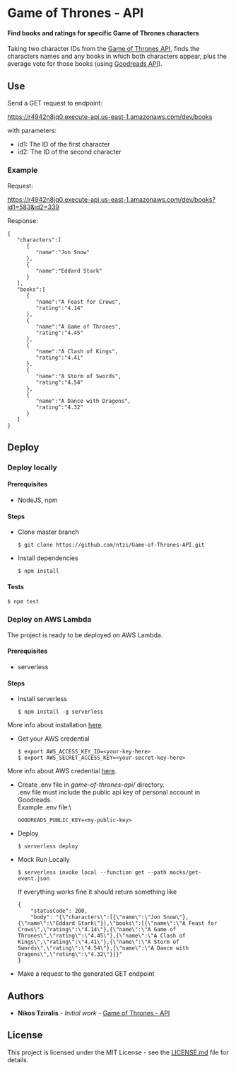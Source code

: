 # Game of Thrones - API

#### Find books and ratings for specific Game of Thrones characters

Taking two character IDs from the [Game of Thrones API](https://anapioficeandfire.com), finds the characters names and any books in which both characters appear, plus the average vote for those books (using [Goodreads API](https://www.goodreads.com/api/index)).



## Use
Send a GET request to endpoint:

https://r4942n8jq0.execute-api.us-east-1.amazonaws.com/dev/books

with parameters:
 - id1: The ID of the first character
 - id2: The ID of the second character


### Example
Request:

https://r4942n8jq0.execute-api.us-east-1.amazonaws.com/dev/books?id1=583&id2=339

Response:

    {
       "characters":[
          {
             "name":"Jon Snow"
          },
          {
             "name":"Eddard Stark"
          }
       ],
       "books":[
          {
             "name":"A Feast for Crows",
             "rating":"4.14"
          },
          {
             "name":"A Game of Thrones",
             "rating":"4.45"
          },
          {
             "name":"A Clash of Kings",
             "rating":"4.41"
          },
          {
             "name":"A Storm of Swords",
             "rating":"4.54"
          },
          {
             "name":"A Dance with Dragons",
             "rating":"4.32"
          }
       ]
    }



## Deploy
### Deploy locally
#### Prerequisites
 - NodeJS, npm

#### Steps
- Clone master branch

      $ git clone https://github.com/ntzi/Game-of-Thrones-API.git
      
- Install  dependencies

      $ npm install


#### Tests

    $ npm test



### Deploy on AWS Lambda

The project is ready to be deployed on AWS Lambda.

#### Prerequisites

- serverless

#### Steps
- Install serverless

      $ npm install -g serverless

More info about installation [here](https://www.serverless.com/framework/docs/getting-started/).

- Get your AWS credential

      $ export AWS_ACCESS_KEY_ID=<your-key-here>
      $ export AWS_SECRET_ACCESS_KEY=<your-secret-key-here>

More info about AWS credential [here](http://slss.io/aws-creds-setup).

- Create .env file in *game-of-thrones-api/* directory.\
   .env file must include the public api key of personal account in Goodreads.\
   Example .env file:\

      GOODREADS_PUBLIC_KEY=<my-public-key>

- Deploy

      $ serverless deploy

- Mock Run Locally

      $ serverless invoke local --function get --path mocks/get-event.json
    
    If everything works fine it should return something like
    
      {
          "statusCode": 200,
          "body": "{\"characters\":[{\"name\":\"Jon Snow\"},{\"name\":\"Eddard Stark\"}],\"books\":[{\"name\":\"A Feast for Crows\",\"rating\":\"4.14\"},{\"name\":\"A Game of Thrones\",\"rating\":\"4.45\"},{\"name\":\"A Clash of Kings\",\"rating\":\"4.41\"},{\"name\":\"A Storm of Swords\",\"rating\":\"4.54\"},{\"name\":\"A Dance with Dragons\",\"rating\":\"4.32\"}]}"
      }
    

- Make a request to the generated GET endpoint


 ## Authors

 * **Nikos Tziralis** - *Initial work* - [Game of Thrones - API](https://github.com/ntzi/Game-of-Thrones-API)

 ## License

 This project is licensed under the MIT License - see the [LICENSE.md](LICENSE.md) file for details.

